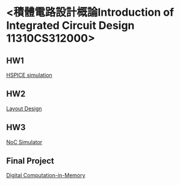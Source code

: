 # <積體電路設計概論Introduction of Integrated Circuit Design 11310CS312000>  

## HW1 
[HSPICE simulation](HW1/2024Fall_CS3120_VLSI_HW1_20241002_0016.pdf)

## HW2
[Layout Design](HW2/2024Fall_CS3120_VLSI_HW2_Layout_20241120_1630.pdf)

## HW3
[NoC Simulator](HW3/2024Fall_CS3120_VLSI_HW3_20241125.pdf)

## Final Project
[Digital Computation-in-Memory](Final/2024Fall_CS3120_VLSI_Final_Project_20241126_0025.pdf)
